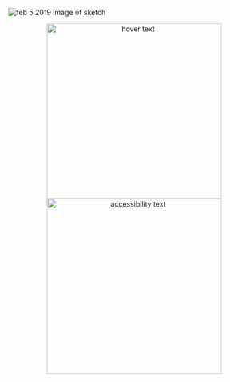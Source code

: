 

![feb 5 2019 image of sketch](https://i.imgur.com/ENi6I7O.jpg)


<p align="center">
  <img src="https://i.imgur.com/ENi6I7O.jpg" width="350" title="hover text">
  <img src="https://i.imgur.com/ENi6I7O.jpg" width="350" alt="accessibility text">
</p>
